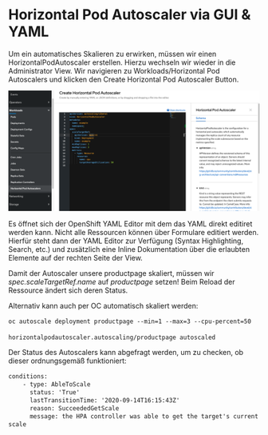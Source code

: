 # Horizontal Pod Autoscaler via GUI & YAML

Um ein automatisches Skalieren zu erwirken, müssen wir einen HorizontalPodAutoscaler erstellen. Hierzu wechseln wir wieder in die Administrator View. Wir navigieren zu Workloads/Horizontal Pod Autoscalers und klicken den Create Horizontal Pod Autoscaler Button.

![](../../../.gitbook/assets/screenshot-2020-09-14-at-18.10.56.png)

Es öffnet sich der OpenShift YAML Editor mit dem das YAML direkt editiret werden kann. Nicht alle Ressourcen können über Formulare editiert werden. Hierfür steht dann der YAML Editor zur Verfügung \(Syntax Highlighting, Search, etc.\) und zusätzlich eine Inline Dokumentation über die erlaubten Elemente auf der rechten Seite der View.

Damit der Autoscaler unsere productpage skaliert, müssen wir _spec.scaleTargetRef.name_ auf _productpage_ setzen! Beim Reload der Ressource ändert sich deren Status.

Alternativ kann auch per OC automatisch skaliert werden:

```text
oc autoscale deployment productpage --min=1 --max=3 --cpu-percent=50   

horizontalpodautoscaler.autoscaling/productpage autoscaled

```

Der Status des Autoscalers kann abgefragt werden, um zu checken, ob dieser ordnungsgemäß funktioniert:

```text
conditions:
    - type: AbleToScale
      status: 'True'
      lastTransitionTime: '2020-09-14T16:15:43Z'
      reason: SucceededGetScale
      message: the HPA controller was able to get the target's current scale
```


